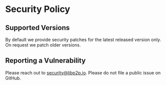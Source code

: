 # Security Policy

## Supported Versions

By default we provide security patches for the latest released version only. On request we patch older versions.

## Reporting a Vulnerability

Please reach out to security@libp2p.io. Please do not file a public issue on GitHub.
